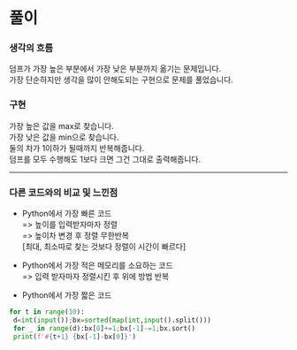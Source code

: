 # 풀이

### 생각의 흐름
덤프가 가장 높은 부분에서 가장 낮은 부분까지 옮기는 문제입니다.<br>
가장 단순하지만 생각을 많이 안해도되는 구현으로 문제를 풀었습니다.<br>

### 구현
가장 높은 값을 max로 찾습니다.<br>
가장 낮은 값을 min으로 찾습니다.<br>
둘의 차가 1이하가 될때까지 반복해줍니다.<br>
덤프를 모두 수행해도 1보다 크면 그건 그대로 출력해줍니다.<br>

---

### 다른 코드와의 비교 및 느낀점
- Python에서 가장 빠른 코드<br>
=> 높이를 입력받자마자 정렬<br>
=> 높이차 변경 후 정렬 무한반복<br>
[최대, 최소따로 찾는 것보다 정렬이 시간이 빠르다]<br>

- Python에서 가장 적은 메모리를 소요하는 코드<br>
=> 입력 받자마자 정렬시킨 후 위에 방법 반복<br>

- Python에서 가장 짧은 코드
```python
for t in range(10):
 d=int(input());bx=sorted(map(int,input().split()))
 for _ in range(d):bx[0]+=1;bx[-1]-=1;bx.sort()
 print(f'#{t+1} {bx[-1]-bx[0]}')
```